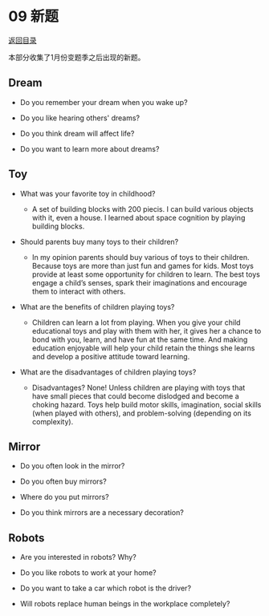 # 09 新题
[返回目录](README.md)

本部分收集了1月份变题季之后出现的新题。

## Dream

- Do you remember your dream when you wake up?

- Do you like hearing others' dreams?

- Do you think dream will affect life?

- Do you want to learn more about dreams?

## Toy

- What was your favorite toy in childhood?
    - A set of building blocks with 200 piecis. I can build various objects with it, even a house. I learned about space cognition by playing building blocks.

- Should parents buy many toys to their children?
    - In my opinion parents should buy various of toys to their children. Because toys are more than just fun and games for kids.  Most toys provide at least some opportunity for children to learn. The best toys engage a child’s senses, spark their imaginations and encourage them to interact with others.

- What are the benefits of children playing toys?
    - Children can learn a lot from playing.  When you give your child educational toys and play with them with her, it gives her a chance to bond with you, learn, and have fun at the same time.  And making education enjoyable will help your child retain the things she learns and develop a positive attitude toward learning.

- What are the disadvantages of children playing toys?
    - Disadvantages? None! Unless children are playing with toys that have small pieces that could become dislodged and become a choking hazard. Toys help build motor skills, imagination, social skills (when played with others), and problem-solving (depending on its complexity).

## Mirror

- Do you often look in the mirror?

- Do you often buy mirrors?

- Where do you put mirrors?

- Do you think mirrors are a necessary decoration?

## Robots

- Are you interested in robots? Why?

- Do you like robots to work at your home?

- Do you want to take a car which robot is the driver?

- Will robots replace human beings in the workplace completely?

